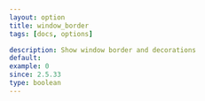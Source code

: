 ```yaml
---
layout: option
title: window_border
tags: [docs, options]

description: Show window border and decorations
default:
example: 0
since: 2.5.33
type: boolean
---
```

